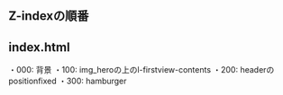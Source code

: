 ## Z-indexの順番
## index.html
・000: 背景
・100: img_heroの上のl-firstview-contents
・200: headerのpositionfixed
・300: hamburger